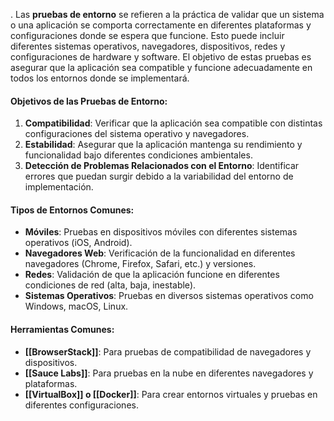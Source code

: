 .
Las **pruebas de entorno** se refieren a la práctica de validar que un sistema o una aplicación se comporta correctamente en diferentes plataformas y configuraciones donde se espera que funcione. Esto puede incluir diferentes sistemas operativos, navegadores, dispositivos, redes y configuraciones de hardware y software. El objetivo de estas pruebas es asegurar que la aplicación sea compatible y funcione adecuadamente en todos los entornos donde se implementará.

#### Objetivos de las Pruebas de Entorno:

1. **Compatibilidad**: Verificar que la aplicación sea compatible con distintas configuraciones del sistema operativo y navegadores.
2. **Estabilidad**: Asegurar que la aplicación mantenga su rendimiento y funcionalidad bajo diferentes condiciones ambientales.
3. **Detección de Problemas Relacionados con el Entorno**: Identificar errores que puedan surgir debido a la variabilidad del entorno de implementación.

#### Tipos de Entornos Comunes:

- **Móviles**: Pruebas en dispositivos móviles con diferentes sistemas operativos (iOS, Android).
- **Navegadores Web**: Verificación de la funcionalidad en diferentes navegadores (Chrome, Firefox, Safari, etc.) y versiones.
- **Redes**: Validación de que la aplicación funcione en diferentes condiciones de red (alta, baja, inestable).
- **Sistemas Operativos**: Pruebas en diversos sistemas operativos como Windows, macOS, Linux.

#### Herramientas Comunes:

- **[[BrowserStack]]**: Para pruebas de compatibilidad de navegadores y dispositivos.
- **[[Sauce Labs]]**: Para pruebas en la nube en diferentes navegadores y plataformas.
- **[[VirtualBox]] o [[Docker]]**: Para crear entornos virtuales y pruebas en diferentes configuraciones.

